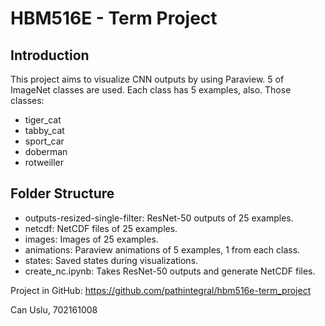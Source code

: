 # HBM516E - Term Project

## Introduction

This project aims to visualize CNN outputs by using Paraview. 5 of ImageNet classes are used. Each class has 5 examples, also. Those classes:

- tiger_cat
- tabby_cat
- sport_car
- doberman
- rotweiller

## Folder Structure

- outputs-resized-single-filter: ResNet-50 outputs of 25 examples.
- netcdf: NetCDF files of 25 examples.
- images: Images of 25 examples.
- animations: Paraview animations of 5 examples, 1 from each class.
- states: Saved states during visualizations.
- create_nc.ipynb: Takes ResNet-50 outputs and generate NetCDF files.

Project in GitHub:
https://github.com/pathintegral/hbm516e-term_project

Can Uslu, 702161008
